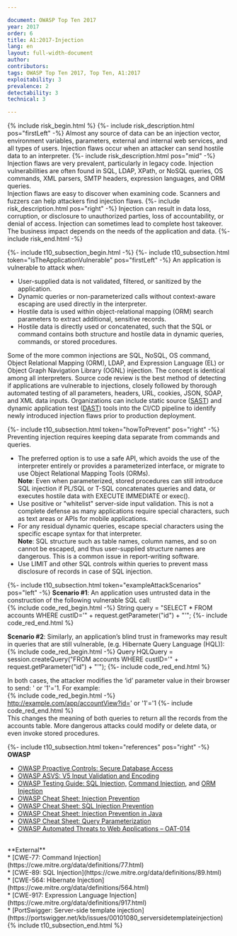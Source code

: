 ```yaml
---

document: OWASP Top Ten 2017
year: 2017
order: 6
title: A1:2017-Injection
lang: en
layout: full-width-document
author:
contributors:
tags: OWASP Top Ten 2017, Top Ten, A1:2017
exploitability: 3
prevalence: 2
detectability: 3
technical: 3

---
```


{% include risk_begin.html %}
{%- include risk_description.html pos="firstLeft" -%}
Almost any source of data can be an injection vector, environment variables, parameters, external and internal web services, and all types of users. Injection flaws occur when an attacker can send hostile data to an interpreter.
{%- include risk_description.html pos="mid" -%}
Injection flaws are very prevalent, particularly in legacy code. Injection vulnerabilities are often found in SQL, LDAP, XPath, or NoSQL queries, OS commands, XML parsers, SMTP headers, expression languages, and ORM queries.<br>
Injection flaws are easy to discover when examining code. Scanners and fuzzers can help attackers find injection flaws.
{%- include risk_description.html pos="right" -%}
Injection can result in data loss, corruption, or disclosure to unauthorized parties, loss of accountability, or denial of access. Injection can sometimes lead to complete host takeover.<br>
The business impact depends on the needs of the application and data.
{%- include risk_end.html -%}

{%- include t10_subsection_begin.html -%}
{%- include t10_subsection.html token="isTheApplicationVulnerable" pos="firstLeft" -%}
An application is vulnerable to attack when:<br>
* User-supplied data is not validated, filtered, or sanitized by the application.<br>
* Dynamic queries or non-parameterized calls without context-aware escaping are used directly in the interpreter.<br>
* Hostile data is used within object-relational mapping (ORM) search parameters to extract additional, sensitive records.<br>
* Hostile data is directly used or concatenated, such that the SQL or command contains both structure and hostile data in dynamic queries, commands, or stored procedures.<br>

Some of the more common injections are SQL, NoSQL, OS command, Object Relational Mapping (ORM), LDAP, and Expression Language (EL) or Object Graph Navigation Library (OGNL) injection. The concept is identical among all interpreters. Source code review is the best method of detecting if applications are vulnerable to injections, closely followed by thorough automated testing of all parameters, headers, URL, cookies, JSON, SOAP, and XML data inputs. Organizations can include static source ([SAST](/www-community/Source_Code_Analysis_Tools)) and dynamic application test ([DAST](/www-community/Vulnerability_Scanning_Tools)) tools into the CI/CD pipeline to identify newly introduced injection flaws prior to production deployment.

{%- include t10_subsection.html token="howToPrevent" pos="right" -%}
Preventing injection requires keeping data separate from commands and queries.<br>
* The preferred option is to use a safe API, which avoids the use of the interpreter entirely or provides a parameterized interface, or migrate to use Object Relational Mapping Tools (ORMs).<br>
**Note**: Even when parameterized, stored procedures can still introduce SQL injection if PL/SQL or T-SQL concatenates queries and data, or executes hostile data with EXECUTE IMMEDIATE or exec().<br>
* Use positive or "whitelist" server-side input validation. This is not a complete defense as many applications require special characters, such as text areas or APIs for mobile applications.<br>
* For any residual dynamic queries, escape special characters using the specific escape syntax for that interpreter.<br>
**Note**: SQL structure such as table names, column names, and so on cannot be escaped, and thus user-supplied structure names are dangerous. This is a common issue in report-writing software.<br>
* Use LIMIT and other SQL controls within queries to prevent mass disclosure of records in case of SQL injection.

{%- include t10_subsection.html token="exampleAttackScenarios" pos="left" -%}
**Scenario #1**: An application uses untrusted data in the construction of the following vulnerable SQL call:<br>
    {% include code_red_begin.html -%} String query = "SELECT * FROM accounts WHERE custID='" + request.getParameter("id") + "'"; {%- include code_red_end.html %}

**Scenario #2**: Similarly, an application’s blind trust in frameworks may result in queries that are still vulnerable, (e.g. Hibernate Query Language (HQL)):<br>
    {% include code_red_begin.html -%} Query HQLQuery = session.createQuery("FROM accounts WHERE custID='" + request.getParameter("id") + "'"); {%- include code_red_end.html %}

In both cases, the attacker modifies the ‘id’ parameter value in their browser to send: ' or '1'='1. For example:<br>
    {% include code_red_begin.html -%} http://example.com/app/accountView?id=' or '1'='1 {%- include code_red_end.html %}
<br>
This changes the meaning of both queries to return all the records from the accounts table. More dangerous attacks could modify or delete data, or even invoke stored procedures.

{%- include t10_subsection.html token="references" pos="right" -%}
**OWASP**<br>
* [OWASP Proactive Controls: Secure Database Access](/www-project-proactive-controls/v3/en/c3-secure-database)<br>
* [OWASP ASVS: V5 Input Validation and Encoding](/www-project-application-security-verification-standard)<br>
* [OWASP Testing Guide: SQL Injection,](/www-project-web-security-testing-guide/latest/4-Web_Application_Security_Testing/07-Input_Validation_Testing/05-Testing_for_SQL_Injection) [Command Injection](/www-project-web-security-testing-guide/latest/4-Web_Application_Security_Testing/07-Input_Validation_Testing/12-Testing_for_Command_Injection), and [ORM Injection](/www-project-web-security-testing-guide/latest/4-Web_Application_Security_Testing/07-Input_Validation_Testing/05.7-Testing_for_ORM_Injection)<br>
* [OWASP Cheat Sheet: Injection Prevention](https://cheatsheetseries.owasp.org/cheatsheets/Injection_Prevention_Cheat_Sheet.html)<br>
* [OWASP Cheat Sheet: SQL Injection Prevention](https://cheatsheetseries.owasp.org/cheatsheets/SQL_Injection_Prevention_Cheat_Sheet.html)<br>
* [OWASP Cheat Sheet: Injection Prevention in Java](https://cheatsheetseries.owasp.org/cheatsheets/Injection_Prevention_Cheat_Sheet_in_Java.html)<br>
* [OWASP Cheat Sheet: Query Parameterization](https://cheatsheetseries.owasp.org/cheatsheets/Query_Parameterization_Cheat_Sheet.html)<br>
* [OWASP Automated Threats to Web Applications – OAT-014](/www-project-automated-threats-to-web-applications/)<br>
<br>
**External**<br>
* [CWE-77: Command Injection](https://cwe.mitre.org/data/definitions/77.html)<br>
* [CWE-89: SQL Injection](https://cwe.mitre.org/data/definitions/89.html)<br>
* [CWE-564: Hibernate Injection](https://cwe.mitre.org/data/definitions/564.html)<br>
* [CWE-917: Expression Language Injection](https://cwe.mitre.org/data/definitions/917.html)<br>
* [PortSwigger: Server-side template injection](https://portswigger.net/kb/issues/00101080_serversidetemplateinjection)
{% include t10_subsection_end.html %}